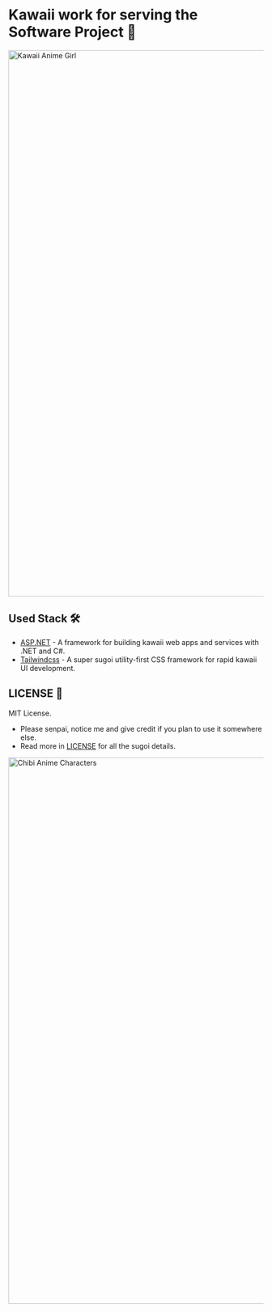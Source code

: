 # Kawaii work for serving the Software Project 🌸

<img src="https://c4.wallpaperflare.com/wallpaper/1000/412/2/kawaii-anime-girls-2503x3657-anime-hot-anime-hd-art-wallpaper-preview.jpg" alt="Kawaii Anime Girl" width="1920" height="1080">

## Used Stack 🛠️

- [ASP.NET](https://dotnet.microsoft.com/en-us/apps/aspnet) - A framework for building kawaii web apps and services with .NET and C#.
- [Tailwindcss](https://tailwindcss.com/) - A super sugoi utility-first CSS framework for rapid kawaii UI development.

## LICENSE 🌟

MIT License.

- Please senpai, notice me and give credit if you plan to use it somewhere else.
- Read more in [LICENSE](./LICENSE) for all the sugoi details.

<img src="https://cdn.myanimelist.net/r/560x300/s/common/uploaded_files/1462953673-da380a02a4b697ced7efcaaf8e029a50.jpeg?s=2ccb3351ec622cd2c44e3403f8aefa82" alt="Chibi Anime Characters" width="1920" height="1080">

